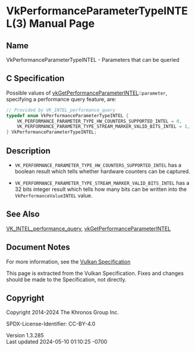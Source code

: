 # VkPerformanceParameterTypeINTEL(3) Manual Page

## Name

VkPerformanceParameterTypeINTEL - Parameters that can be queried



## <a href="#_c_specification" class="anchor"></a>C Specification

Possible values of
[vkGetPerformanceParameterINTEL](https://registry.khronos.org/vulkan/specs/1.3-extensions/man/html/vkGetPerformanceParameterINTEL.html)::`parameter`,
specifying a performance query feature, are:

``` c
// Provided by VK_INTEL_performance_query
typedef enum VkPerformanceParameterTypeINTEL {
    VK_PERFORMANCE_PARAMETER_TYPE_HW_COUNTERS_SUPPORTED_INTEL = 0,
    VK_PERFORMANCE_PARAMETER_TYPE_STREAM_MARKER_VALID_BITS_INTEL = 1,
} VkPerformanceParameterTypeINTEL;
```

## <a href="#_description" class="anchor"></a>Description

- `VK_PERFORMANCE_PARAMETER_TYPE_HW_COUNTERS_SUPPORTED_INTEL` has a
  boolean result which tells whether hardware counters can be captured.

- `VK_PERFORMANCE_PARAMETER_TYPE_STREAM_MARKER_VALID_BITS_INTEL` has a
  32 bits integer result which tells how many bits can be written into
  the `VkPerformanceValueINTEL` value.

## <a href="#_see_also" class="anchor"></a>See Also

[VK_INTEL_performance_query](https://registry.khronos.org/vulkan/specs/1.3-extensions/man/html/VK_INTEL_performance_query.html),
[vkGetPerformanceParameterINTEL](https://registry.khronos.org/vulkan/specs/1.3-extensions/man/html/vkGetPerformanceParameterINTEL.html)

## <a href="#_document_notes" class="anchor"></a>Document Notes

For more information, see the <a
href="https://registry.khronos.org/vulkan/specs/1.3-extensions/html/vkspec.html#VkPerformanceParameterTypeINTEL"
target="_blank" rel="noopener">Vulkan Specification</a>

This page is extracted from the Vulkan Specification. Fixes and changes
should be made to the Specification, not directly.

## <a href="#_copyright" class="anchor"></a>Copyright

Copyright 2014-2024 The Khronos Group Inc.

SPDX-License-Identifier: CC-BY-4.0

Version 1.3.285  
Last updated 2024-05-10 01:10:25 -0700

